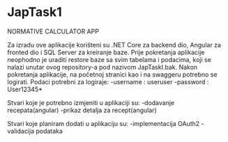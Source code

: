 # JapTask1

NORMATIVE CALCULATOR APP

Za izradu ove aplikacije korišteni su .NET Core za backend dio, Angular za fronted dio i SQL Server za kreiranje baze.
Prije pokretanja aplikacije neophodno je uraditi restore baze sa svim tabelama i podacima, koji se nalazi unutar ovog repository-a pod nazivom JapTaskI.bak.
Nakon pokretanja aplikacije, na početnoj stranici kao i na swaggeru potrebno se logirati.
Podaci potrebni za logiraje:
-username : useruser
-password : User12345*

Stvari koje je potrebno izmjeniti u aplikaciji su:
-dodavanje recepata(angular)
-prikaz detalja za recept(angular)

Stvari koje planiram dodati u aplikaciju su:
-implementacija OAuth2
-validacija podataka







